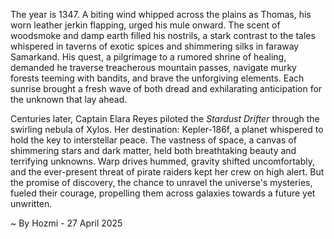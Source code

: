 
The year is 1347.  A biting wind whipped across the plains as Thomas, his worn leather jerkin flapping, urged his mule onward.  The scent of woodsmoke and damp earth filled his nostrils, a stark contrast to the tales whispered in taverns of exotic spices and shimmering silks in faraway Samarkand.  His quest, a pilgrimage to a rumored shrine of healing, demanded he traverse treacherous mountain passes, navigate murky forests teeming with bandits, and brave the unforgiving elements.  Each sunrise brought a fresh wave of both dread and exhilarating anticipation for the unknown that lay ahead.


Centuries later, Captain Elara Reyes piloted the *Stardust Drifter* through the swirling nebula of Xylos.  Her destination: Kepler-186f, a planet whispered to hold the key to interstellar peace.  The vastness of space, a canvas of shimmering stars and dark matter, held both breathtaking beauty and terrifying unknowns.  Warp drives hummed, gravity shifted uncomfortably, and the ever-present threat of pirate raiders kept her crew on high alert.  But the promise of discovery, the chance to unravel the universe's mysteries, fueled their courage, propelling them across galaxies towards a future yet unwritten.

~ By Hozmi - 27 April 2025
